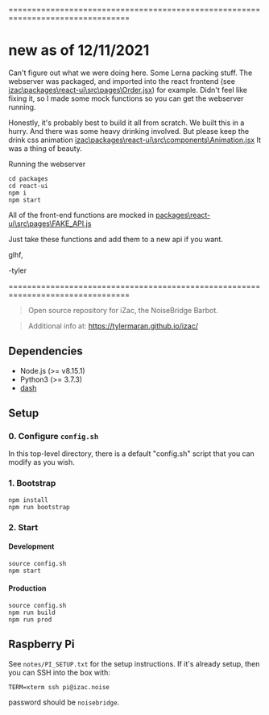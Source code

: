 ================================================================================

# new as of 12/11/2021

Can't figure out what we were doing here. Some Lerna packing stuff.
The webserver was packaged, and imported into the react frontend (see [izac\packages\react-ui\src\pages\Order.jsx](izac\packages\react-ui\src\pages\Order.jsx)) for example.
Didn't feel like fixing it, so I made some mock functions so you can get the webserver running.

Honestly, it's probably best to build it all from scratch.
We built this in a hurry. And there was some heavy drinking involved.
But please keep the drink css animation [izac\packages\react-ui\src\components\Animation.jsx](izac\packages\react-ui\src\components\Animation.jsx)
It was a thing of beauty.

Running the webserver

```
cd packages
cd react-ui
npm i
npm start
```

All of the front-end functions are mocked in [packages\react-ui\src\pages\FAKE_API.js](packages\react-ui\src\pages\FAKE_API.js)

Just take these functions and add them to a new api if you want.

glhf,

-tyler

================================================================================

> Open source repository for iZac, the NoiseBridge Barbot.

> Additional info at: https://tylermaran.github.io/izac/

## Dependencies

-   Node.js (>= v8.15.1)
-   Python3 (>= 3.7.3)
-   [dash][da]

[da]: https://en.wikipedia.org/wiki/Almquist_shell#dash:_Ubuntu,_Debian_and_POSIX_compliance_of_Linux_distributions

## Setup

### 0. Configure `config.sh`

In this top-level directory, there is a default "config.sh" script
that you can modify as you wish.

### 1. Bootstrap

```
npm install
npm run bootstrap
```

### 2. Start

#### Development

```
source config.sh
npm start
```

#### Production

```
source config.sh
npm run build
npm run prod
```

## Raspberry Pi

See `notes/PI_SETUP.txt` for the setup instructions. If it's already
setup, then you can SSH into the box with:

```
TERM=xterm ssh pi@izac.noise
```

password should be `noisebridge`.
